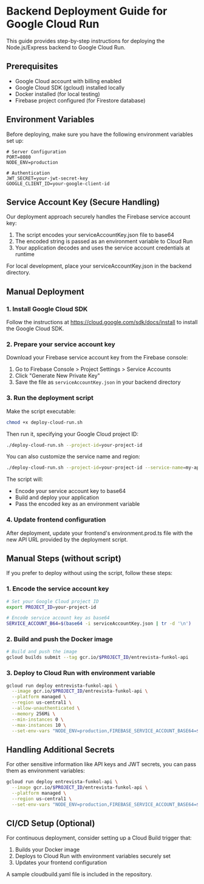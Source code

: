 # Backend Deployment Guide for Google Cloud Run

This guide provides step-by-step instructions for deploying the Node.js/Express backend to Google Cloud Run.

## Prerequisites

- Google Cloud account with billing enabled
- Google Cloud SDK (gcloud) installed locally
- Docker installed (for local testing)
- Firebase project configured (for Firestore database)

## Environment Variables

Before deploying, make sure you have the following environment variables set up:

```
# Server Configuration
PORT=8080
NODE_ENV=production

# Authentication
JWT_SECRET=your-jwt-secret-key
GOOGLE_CLIENT_ID=your-google-client-id
```

## Service Account Key (Secure Handling)

Our deployment approach securely handles the Firebase service account key:

1. The script encodes your serviceAccountKey.json file to base64
2. The encoded string is passed as an environment variable to Cloud Run
3. Your application decodes and uses the service account credentials at runtime

For local development, place your serviceAccountKey.json in the backend directory.

## Manual Deployment

### 1. Install Google Cloud SDK

Follow the instructions at https://cloud.google.com/sdk/docs/install to install the Google Cloud SDK.

### 2. Prepare your service account key

Download your Firebase service account key from the Firebase console:

1. Go to Firebase Console > Project Settings > Service Accounts
2. Click "Generate New Private Key"
3. Save the file as `serviceAccountKey.json` in your backend directory

### 3. Run the deployment script

Make the script executable:

```bash
chmod +x deploy-cloud-run.sh
```

Then run it, specifying your Google Cloud project ID:

```bash
./deploy-cloud-run.sh --project-id=your-project-id
```

You can also customize the service name and region:

```bash
./deploy-cloud-run.sh --project-id=your-project-id --service-name=my-api --region=us-west1
```

The script will:

- Encode your service account key to base64
- Build and deploy your application
- Pass the encoded key as an environment variable

### 4. Update frontend configuration

After deployment, update your frontend's environment.prod.ts file with the new API URL provided by the deployment script.

## Manual Steps (without script)

If you prefer to deploy without using the script, follow these steps:

### 1. Encode the service account key

```bash
# Set your Google Cloud project ID
export PROJECT_ID=your-project-id

# Encode service account key as base64
SERVICE_ACCOUNT_B64=$(base64 -i serviceAccountKey.json | tr -d '\n')
```

### 2. Build and push the Docker image

```bash
# Build and push the image
gcloud builds submit --tag gcr.io/$PROJECT_ID/entrevista-funkol-api
```

### 3. Deploy to Cloud Run with environment variable

```bash
gcloud run deploy entrevista-funkol-api \
  --image gcr.io/$PROJECT_ID/entrevista-funkol-api \
  --platform managed \
  --region us-central1 \
  --allow-unauthenticated \
  --memory 256Mi \
  --min-instances 0 \
  --max-instances 10 \
  --set-env-vars "NODE_ENV=production,FIREBASE_SERVICE_ACCOUNT_BASE64=$SERVICE_ACCOUNT_B64"
```

## Handling Additional Secrets

For other sensitive information like API keys and JWT secrets, you can pass them as environment variables:

```bash
gcloud run deploy entrevista-funkol-api \
  --image gcr.io/$PROJECT_ID/entrevista-funkol-api \
  --platform managed \
  --region us-central1 \
  --set-env-vars "NODE_ENV=production,FIREBASE_SERVICE_ACCOUNT_BASE64=$SERVICE_ACCOUNT_B64,JWT_SECRET=your-jwt-secret"
```

## CI/CD Setup (Optional)

For continuous deployment, consider setting up a Cloud Build trigger that:

1. Builds your Docker image
2. Deploys to Cloud Run with environment variables securely set
3. Updates your frontend configuration

A sample cloudbuild.yaml file is included in the repository.
